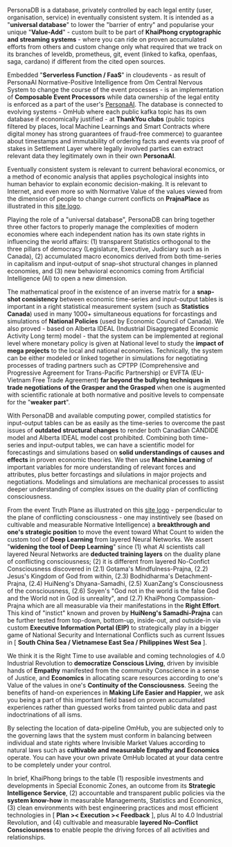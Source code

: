 PersonaDB is a database, privately controlled by each legal entity (user, organisation, service) in eventually consistent system. It is intended as a "<b>universal database</b>" to lower the "barrier of entry" and popularise your unique "<b>Value-Add</b>" - custom built to be part of <b>KhaiPhong cryptographic and streaming systems</b> - where you can ride on proven accumulated efforts from others and custom change only what required that we track on its branches of leveldb, prometheus, git, event (linked to kafka, openfaas, saga, cardano) if different from the cited open sources.

Embedded "<b>Serverless Function / FaaS</b>" in cloudevents - as result of PersonaAI Normative-Positive Intelligence from Om Central Nervous System to change the course of the event processes - is an implementation of <b>Composable Event Processors</b> while data ownership of the legal entity is enforced as a part of the user's <a href="https://github.com/khaiphong/personaai" target="_blank">PersonaAI</a>. The database is connected to evolving systems - OmHub where each public kafka topic has its own database if economically justified - at <b>ThankYou clubs</b> (public topics filtered by places, local Machine Learnings and Smart Contracts where digital money has strong guarantees of fraud-free commerce) to guarantee about timestamps and immutability of ordering facts and events via proof of stakes in Settlement Layer where legally involved parties can extract relevant data they legitimately own in their own <b>PersonaAI</b>.

Eventually consistent system is relevant to current behavioral economics, or a method of economic analysis that applies psychological insights into human behavior to explain economic decision-making. It is relevant to Internet, and even more so with Normative Value of the values viewed from the dimension of people to change current conflicts on <b>PrajnaPlace</b> as illustrated in this <a href="https://github.com/khaiphong" target="_blank">site logo</a>.

Playing the role of a "universal database", PersonaDB can bring together three other factors to properly manage the complexities of modern economies where each independent nation has its own state rights in influencing the world affairs: (1) transparent Statistics orthogonal to the three pillars of democracy (Legislature, Executive, Judiciary such as in Canada), (2) accumulated macro economics derived from both time-series in capitalism and input-output of snap-shot structural changes in planned economies, and (3) new behavioral economics coming from Artificial Intelligence (AI) to open a new dimension.

The mathematical proof in the existence of an inverse matrix for a <b>snap-shot consistency</b> between economic time-series and input-output tables is important in a right statistical measurement system (such as <b>Statistics Canada</b>) used in many 1000+ simultaneous equations for forcastings and simulations of <b>National Policies</b> (used by Economic Council of Canada). We also proved - based on Alberta IDEAL (Industrial Disaggregated Economic Activity Long term) model - that the system can be implemented at regional level where monetary policy is given at National level to study the <b>impact of mega projects</b> to the local and national economies. Technically, the system can be either modeled or linked together in simulations for negotiating processes of trading partners such as CPTPP (Comprehensive and Progressive Agreement for Trans-Pacific Partnership) or EVFTA (EU-Vietnam Free Trade Agreement) <b>far beyond the bullying techniques in trade negotiations of the Grasper and the Grasped</b> when one is augmented with scientific rationale at both normative and positive levels to compensate for the "<b>weaker part</b>".

With PersonaDB and available computing power, compiled statistics for input-output tables can be as easily as the time-series to overcome the past issues of <b>outdated structural changes</b> to render both Canadian CANDIDE model and Alberta IDEAL model cost prohibited. Combining both time-series and input-output tables, we can have a scientific model for forecastings and simulations based on <b>solid understandings of causes and effects</b> in proven economic theories. We then use <b>Machine Learning</b> of important variables for more understanding of relevant forces and attributes, plus better forcastings and silulations in major projects and negotiations. Modelings and simulations are mechanical processes to assist deeper understanding of complex issues on the duality plan of conflicting consciousness.

From the event Truth Plane as illustrated on this <a href="https://github.com/khaiphong" target="_blank">site logo</a> - perpendicular to the plane of conflicting consciousness - one may instintively see (based on cultivable and measurable Normative Intelligence) a <b>breakthrough and one's strategic position</b> to move the event toward What Count to widen the custom tool of <b>Deep Learning</b> from layered Neural Networks. We assert "<b>widening the tool of Deep Learning</b>" since (1) what AI scientists call layered Neural Networks are <b>deducted training layers</b> on the duality plane of conflicting consciousness; (2) it is different from layered No-Confict Consciousness discovered in (2.1) Gotama's Mindfulness-Prajna, (2.2) Jesus's Kingdom of God from within, (2.3) Bodhidharma's Detachment-Prajna, (2.4) HuiNeng's Dhyana-Samadhi, (2.5) XuanZang's Consciousness of the consciousness, (2.6) Soyen's "God not in the world is the false God and the World not in God is unreality", and (2.7) KhaiPhong Compassion-Prajna which are all measurable via their manifestations in the <b>Right Effort</b>. This kind of "instict" known and proven by <b>HuiNeng's Samadhi-Prajna</b> can be further tested from top-down, bottom-up, inside-out, and outside-in via custom <b>Executive Information Portal (EIP)</b> to strategically play in a bigger game of National Security and International Conflicts such as current Issues in [ <b>South China Sea / Vietnamese East Sea / Philippines West Sea</b> ].

We think it is the Right Time to use available and coming technologies of 4.0 Industrial Revolution to <b>democratize Conscious Living</b>, driven by invisible hands of <b>Empathy</b> manifested from the community Conscience in a sense of Justice, and <b>Economics</b> in allocating scare resources according to one's Value of the values in one's <b>Continuity of the Consciousness</b>. Seeing the benefits of hand-on experiences in <b>Making Life Easier and Happier</b>, we ask you being a part of this important field based on proven accumulated experiences rather than guessed works from tainted public data and past indoctrinations of all isms.

By selecting the location of data-pipeline OmHub, you are subjected only to the governing laws that the system must conform in balancing between individual and state rights where Invisible Market Values according to natural laws such as <b>cultivable and measurable Empathy and Economics</b> operate. You can have your own private OmHub located at your data centre to be completely under your control.

In brief, KhaiPhong brings to the table (1) resposible investments and developments in Special Economic Zones, an outcome from its <b>Strategic Intelligence Service</b>, (2) accountable and transparent public policies via the <b>system know-how</b> in measurable Managements, Statistics and Economics, (3) clean environments with best engineering practices and most efficient technologies in [ <b>Plan &gt;&lt; Execution &gt;&lt; Feedback</b> ], plus AI to 4.0 Industrial Revolution, and (4) cultivable and measurable <b>layered No-Conflict Consciousness</b> to enable people the driving forces of all activities and relationships.

